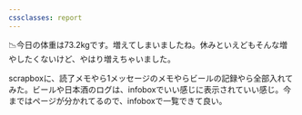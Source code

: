 ```yaml
---
cssclasses: report
---
```

📉今日の体重は73.2kgです。増えてしまいましたね。休みといえどもそんな増やしたくないけど、やはり増えちゃいました。

scrapboxに、読了メモやら1メッセージのメモやらビールの記録やら全部入れてみた。ビールや日本酒のログは、infoboxでいい感じに表示されていい感じ。今まではページが分かれてるので、infoboxで一覧できて良い。